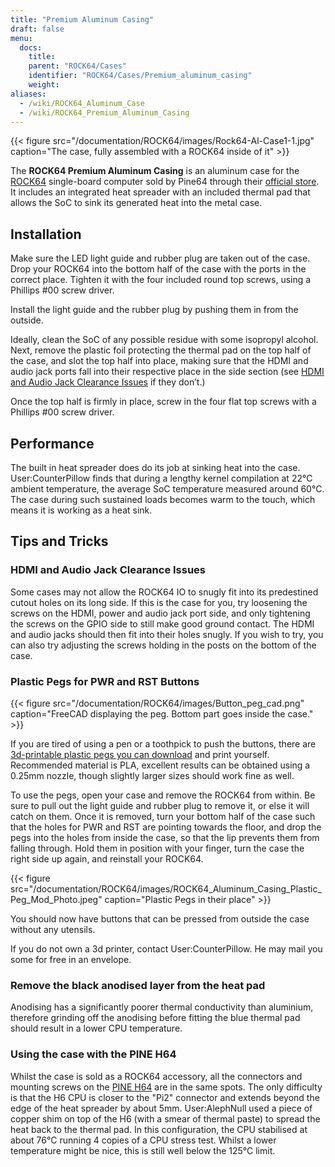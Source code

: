 ```yaml
---
title: "Premium Aluminum Casing"
draft: false
menu:
  docs:
    title:
    parent: "ROCK64/Cases"
    identifier: "ROCK64/Cases/Premium_aluminum_casing"
    weight:
aliases:
  - /wiki/ROCK64_Aluminum_Case
  - /wiki/ROCK64_Premium_Aluminum_Casing
---
```


{{< figure src="/documentation/ROCK64/images/Rock64-Al-Case1-1.jpg" caption="The case, fully assembled with a ROCK64 inside of it" >}}

The **ROCK64 Premium Aluminum Casing** is an aluminum case for the [ROCK64](/documentation/ROCK64) single-board computer sold by Pine64 through their [official store](https://pine64.com/product/model-b-premium-aluminum-casing/?v=0446c16e2e66). It includes an integrated heat spreader with an included thermal pad that allows the SoC to sink its generated heat into the metal case.

## Installation

Make sure the LED light guide and rubber plug are taken out of the case. Drop your ROCK64 into the bottom half of the case with the ports in the correct place. Tighten it with the four included round top screws, using a Phillips #00 screw driver.

Install the light guide and the rubber plug by pushing them in from the outside.

Ideally, clean the SoC of any possible residue with some isopropyl alcohol. Next, remove the plastic foil protecting the thermal pad on the top half of the case, and slot the top half into place, making sure that the HDMI and audio jack ports fall into their respective place in the side section (see [HDMI and Audio Jack Clearance Issues](#hdmi_and_audio_jack_clearance_issues) if they don’t.)

Once the top half is firmly in place, screw in the four flat top screws with a Phillips #00 screw driver.

## Performance

The built in heat spreader does do its job at sinking heat into the case. User:CounterPillow finds that during a lengthy kernel compilation at 22°C ambient temperature, the average SoC temperature measured around 60°C. The case during such sustained loads becomes warm to the touch, which means it is working as a heat sink.

## Tips and Tricks

### HDMI and Audio Jack Clearance Issues

Some cases may not allow the ROCK64 IO to snugly fit into its predestined cutout holes on its long side. If this is the case for you, try loosening the screws on the HDMI, power and audio jack port side, and only tightening the screws on the GPIO side to still make good ground contact. The HDMI and audio jacks should then fit into their holes snugly. If you wish to try, you can also try adjusting the screws holding in the posts on the bottom of the case.

### Plastic Pegs for PWR and RST Buttons

{{< figure src="/documentation/ROCK64/images/Button_peg_cad.png" caption="FreeCAD displaying the peg. Bottom part goes inside the case." >}}

If you are tired of using a pen or a toothpick to push the buttons, there are [3d-printable plastic pegs you can download](https://wiki.pine64.org/wiki/File:Button.zip) and print yourself. Recommended material is PLA, excellent results can be obtained using a 0.25mm nozzle, though slightly larger sizes should work fine as well.

To use the pegs, open your case and remove the ROCK64 from within. Be sure to pull out the light guide and rubber plug to remove it, or else it will catch on them. Once it is removed, turn your bottom half of the case such that the holes for PWR and RST are pointing towards the floor, and drop the pegs into the holes from inside the case, so that the lip prevents them from falling through. Hold them in position with your finger, turn the case the right side up again, and reinstall your ROCK64.

{{< figure src="/documentation/ROCK64/images/ROCK64_Aluminum_Casing_Plastic_Peg_Mod_Photo.jpeg" caption="Plastic Pegs in their place" >}}

You should now have buttons that can be pressed from outside the case without any utensils.

If you do not own a 3d printer, contact User:CounterPillow. He may mail you some for free in an envelope.

### Remove the black anodised layer from the heat pad

Anodising has a significantly poorer thermal conductivity than aluminium, therefore grinding off the anodising before fitting the blue thermal pad should result in a lower CPU temperature.

### Using the case with the PINE H64

Whilst the case is sold as a ROCK64 accessory, all the connectors and mounting screws on the [PINE H64](/documentation/PINE_H64_Model_B) are in the same spots. The only difficulty is that the H6 CPU is closer to the "Pi2" connector and extends beyond the edge of the heat spreader by about 5mm. User:AlephNull used a piece of copper shim on top of the H6 (with a smear of thermal paste) to spread the heat back to the thermal pad. In this configuration, the CPU stabilised at about 76°C running 4 copies of a CPU stress test. Whilst a lower temperature might be nice, this is still well below the 125°C limit.
